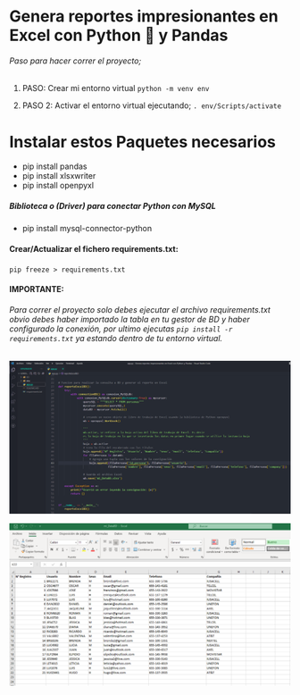 # Genera reportes impresionantes en Excel con Python 🐍 y Pandas

###### Paso para hacer correr el proyecto;

1. PASO: Crear mi entorno virtual
   `python -m venv env `

2. PASO 2: Activar el entorno virtual ejecutando;
   `. env/Scripts/activate`

# Instalar estos Paquetes necesarios

- pip install pandas
- pip install xlsxwriter
- pip install openpyxl

##### Biblioteca o (Driver) para conectar Python con MySQL

- pip install mysql-connector-python

#### Crear/Actualizar el fichero requirements.txt:

`pip freeze > requirements.txt`

#### IMPORTANTE:

###### Para correr el proyecto solo debes ejecutar el archivo requirements.txt obvio debes haber importado la tabla en tu gestor de BD y haber configurado la conexión, por ultimo ejecutas `pip install -r requirements.txt` ya estando dentro de tu entorno virtual.

![](https://raw.githubusercontent.com/urian121/imagenes-proyectos-github/master/portada_excel_panda_2.PNG)

![](https://raw.githubusercontent.com/urian121/imagenes-proyectos-github/master/portada_excel_con_python_panda.png)

